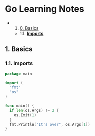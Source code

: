 # **Go Learning Notes**
<!-- vscode-markdown-toc -->
* 1. [0. Basics](#Basics)
	* 1.1. [**Imports**](#Imports)

<!-- vscode-markdown-toc-config
	numbering=true
	autoSave=true
	/vscode-markdown-toc-config -->
<!-- /vscode-markdown-toc -->

##  1. <a name='Basics'></a>Basics
###  1.1. <a name='Imports'></a>**Imports**
```go
package main

import (
  "fmt"
  "os"
)

func main() {
  if len(os.Args) != 2 {
    os.Exit(1)
  }
  fmt.Println("It's over", os.Args[1])
}
```